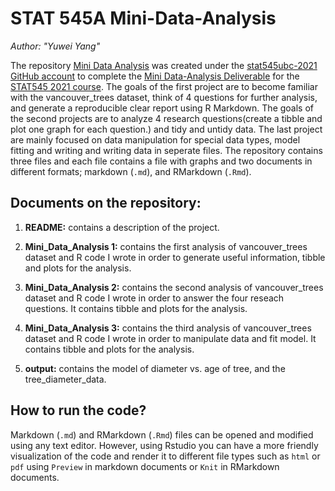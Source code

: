 # STAT 545A Mini-Data-Analysis

*Author: "Yuwei Yang"*



The repository [Mini Data Analysis](https://github.com/stat545ubc-2021/Mini-Data-Analysis---Yuwei) was created under the [stat545ubc-2021 GitHub account](https://github.com/stat545ubc-2021)  to complete the [Mini Data-Analysis Deliverable](https://stat545.stat.ubc.ca/mini-project) for the [STAT545 2021 course](https://stat545.stat.ubc.ca/;). The goals of the first project are to become familiar with the vancouver_trees dataset, think of 4 questions for further analysis, and generate a reproducible clear report using R Markdown. The goals of the second projects are to analyze 4 research questions(create a tibble and plot one graph for each question.) and tidy and untidy data. The last project are mainly focused on data manipulation for special data types, model fitting and writing and writing data in seperate files. The repository contains three files and each file contains a file with graphs and two documents in different formats; markdown (`.md`), and RMarkdown (`.Rmd`).


## Documents on the repository:

1. **README:** contains a description of the project. 

2. **Mini_Data_Analysis 1:** contains the first analysis of vancouver_trees dataset and R code I wrote in order to generate useful information, tibble and plots for the analysis.

3. **Mini_Data_Analysis 2:** contains the second analysis of vancouver_trees dataset and R code I wrote in order to answer the four reseach questions. It contains tibble and plots for the analysis. 
4. **Mini_Data_Analysis 3:** contains the third analysis of vancouver_trees dataset and R code I wrote in order to manipulate data and fit model. It contains tibble and plots for the analysis. 

5. **output:** contains the model of diameter vs. age of tree, and the tree_diameter_data.



## How to run the code?

Markdown (`.md`) and RMarkdown (`.Rmd`) files can be opened and modified using any text editor. However, using Rstudio you can have a more friendly visualization of the code and render it to different file types such as `html` or `pdf` using `Preview` in markdown documents or `Knit` in RMarkdown documents. 
